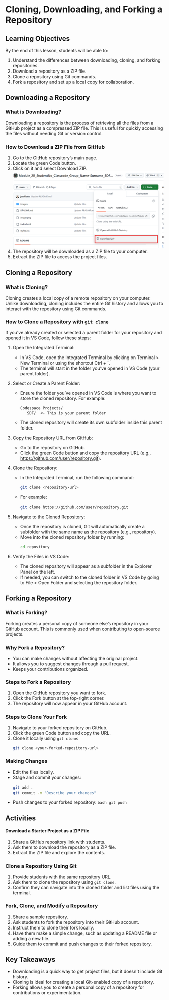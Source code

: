 # Cloning, Downloading, and Forking a Repository

## Learning Objectives

By the end of this lesson, students will be able to:

1. Understand the differences between downloading, cloning, and forking repositories.
2. Download a repository as a ZIP file.
3. Clone a repository using Git commands.
4. Fork a repository and set up a local copy for collaboration.

## Downloading a Repository

### What is Downloading?

Downloading a repository is the process of retrieving all the files from a GitHub project as a compressed ZIP file. This is useful for quickly accessing the files without needing Git or version control.

### How to Download a ZIP File from GitHub

1. Go to the GitHub repository’s main page.
2. Locate the green Code button.
3. Click on it and select Download ZIP.
   <img src="./images/Downloading repo.png">
4. The repository will be downloaded as a ZIP file to your computer.
5. Extract the ZIP file to access the project files.

## Cloning a Repository

### What is Cloning?

Cloning creates a local copy of a remote repository on your computer. Unlike downloading, cloning includes the entire Git history and allows you to interact with the repository using Git commands.

### How to Clone a Repository with `git clone`

If you've already created or selected a parent folder for your repository and opened it in VS Code, follow these steps:

1. Open the Integrated Terminal:

   - In VS Code, open the Integrated Terminal by clicking on Terminal > New Terminal or using the shortcut Ctrl + `.
   - The terminal will start in the folder you’ve opened in VS Code (your parent folder).

2. Select or Create a Parent Folder:

   - Ensure the folder you’ve opened in VS Code is where you want to store the cloned repository.
     For example:
     ```
     Codespace Projects/
        SDF/  <- This is your parent folder
     ```
   - The cloned repository will create its own subfolder inside this parent folder.

3. Copy the Repository URL from GitHub:

   - Go to the repository on GitHub.
   - Click the green Code button and copy the repository URL (e.g., https://github.com/user/repository.git).

4. Clone the Repository:
   - In the Integrated Terminal, run the following command:
     ```bash
     git clone <repository-url>
     ```
   - For example:
     ```bash
     git clone https://github.com/user/repository.git
     ```
5. Navigate to the Cloned Repository:
   - Once the repository is cloned, Git will automatically create a subfolder with the same name as the repository (e.g., repository).
   - Move into the cloned repository folder by running:
     ```bash
     cd repository
     ```
6. Verify the Files in VS Code:
   - The cloned repository will appear as a subfolder in the Explorer Panel on the left.
   - If needed, you can switch to the cloned folder in VS Code by going to File > Open Folder and selecting the repository folder.

## Forking a Repository

### What is Forking?

Forking creates a personal copy of someone else’s repository in your GitHub account. This is commonly used when contributing to open-source projects.

### Why Fork a Repository?

- You can make changes without affecting the original project.
- It allows you to suggest changes through a pull request.
- Keeps your contributions organized.

### Steps to Fork a Repository

1. Open the GitHub repository you want to fork.
2. Click the Fork button at the top-right corner.
3. The repository will now appear in your GitHub account.

### Steps to Clone Your Fork

1. Navigate to your forked repository on GitHub.
2. Click the green Code button and copy the URL.
3. Clone it locally using `git clone`:
   ```bash
   git clone <your-forked-repository-url>
   ```

### Making Changes

- Edit the files locally.
- Stage and commit your changes:
  ```bash
  git add .
  git commit -m "Describe your changes"
  ```
- Push changes to your forked repository:
  `bash
git push  
`

## Activities

#### Download a Starter Project as a ZIP File

1. Share a GitHub repository link with students.
2. Ask them to download the repository as a ZIP file.
3. Extract the ZIP file and explore the contents.

### Clone a Repository Using Git

1. Provide students with the same repository URL.
2. Ask them to clone the repository using `git clone`.
3. Confirm they can navigate into the cloned folder and list files using the terminal.

### Fork, Clone, and Modify a Repository

1. Share a sample repository.
2. Ask students to fork the repository into their GitHub account.
3. Instruct them to clone their fork locally.
4. Have them make a simple change, such as updating a README file or adding a new file.
5. Guide them to commit and push changes to their forked repository.

## Key Takeaways

- Downloading is a quick way to get project files, but it doesn't include Git history.
- Cloning is ideal for creating a local Git-enabled copy of a repository.
- Forking allows you to create a personal copy of a repository for contributions or experimentation.
